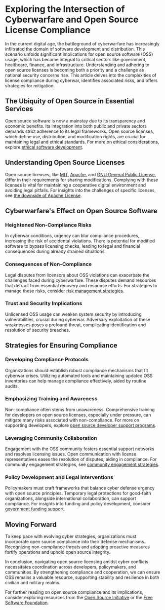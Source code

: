 # Exploring the Intersection of Cyberwarfare and Open Source License Compliance

In the current digital age, the battleground of cyberwarfare has increasingly infiltrated the domain of software development and distribution. This scenario unfolds significant implications for open source software (OSS) usage, which has become integral to critical sectors like government, healthcare, finance, and infrastructure. Understanding and adhering to open source licenses is becoming both a priority and a challenge as national security concerns rise. This article delves into the complexities of license compliance during cyberwar, identifies associated risks, and offers strategies for mitigation.

## The Ubiquity of Open Source in Essential Services

Open source software is now a mainstay due to its transparency and economic benefits. Its integration into both public and private sectors demands strict adherence to its legal frameworks. Open source licenses, which define use, distribution, and modification rights, are crucial for maintaining legal and ethical standards. For more on ethical considerations, explore [ethical software development](https://www.license-token.com/wiki/ethical-software-development).

## Understanding Open Source Licenses

Open source licenses, like [MIT](https://opensource.org/licenses/MIT), [Apache](https://www.apache.org/licenses/LICENSE-2.0), and [GNU General Public License](https://www.gnu.org/licenses/gpl-3.0.en.html), differ in their requirements for sharing modifications. Complying with these licenses is vital for maintaining a cooperative digital environment and avoiding legal pitfalls. For insights into the challenges of specific licenses, see [the downside of Apache License](https://www.license-token.com/wiki/the-downside-of-apache-license-and-why-i-never-would-use-it).

## Cyberwarfare's Effect on Open Source Software

### Heightened Non-Compliance Risks

In cyberwar conditions, urgency can blur compliance procedures, increasing the risk of accidental violations. There is potential for modified software to bypass licensing checks, leading to legal and financial consequences during already strained situations.

### Consequences of Non-Compliance

Legal disputes from licensors about OSS violations can exacerbate the challenges faced during cyberwarfare. These disputes demand resources that detract from essential recovery and response efforts. For strategies to manage these risks, consider [risk management strategies](https://www.license-token.com/wiki/risk-management-strategies).

### Trust and Security Implications

Unlicensed OSS usage can weaken system security by introducing vulnerabilities, crucial during cyberwar. Adversary exploitation of these weaknesses poses a profound threat, complicating identification and resolution of security breaches.

## Strategies for Ensuring Compliance

### Developing Compliance Protocols

Organizations should establish robust compliance mechanisms that fit cyberwar crises. Utilizing automated tools and maintaining updated OSS inventories can help manage compliance effectively, aided by routine audits.

### Emphasizing Training and Awareness

Non-compliance often stems from unawareness. Comprehensive training for developers on open source licenses, especially under pressure, can mitigate many risks associated with non-compliance. For more on supporting developers, explore [open source developer support programs](https://www.license-token.com/wiki/open-source-developer-support-programs).

### Leveraging Community Collaboration

Engagement with the OSS community fosters essential support networks and resolves licensing issues. Open communication with license representatives eases the resolution of disputes, aiding in compliance. For community engagement strategies, see [community engagement strategies](https://www.license-token.com/wiki/community-engagement-strategies).

### Policy Development and Legal Interventions

Policymakers must craft frameworks that balance cyber defense urgency with open source principles. Temporary legal protections for good-faith organizations, alongside international collaboration, can support compliance. For insights into funding and policy development, consider [government funding support](https://www.license-token.com/wiki/government-funding-support).

## Moving Forward

To keep pace with evolving cyber strategies, organizations must incorporate open source compliance into their defense mechanisms. Recognizing non-compliance threats and adopting proactive measures fortify operations and uphold open source integrity.

In conclusion, navigating open source licensing amidst cyber conflicts necessitates coordination across developers, policymakers, and communities. By strengthening compliance and cooperation, we can ensure OSS remains a valuable resource, supporting stability and resilience in both civilian and military realms.

For further reading on open source compliance and its implications, consider exploring resources from the [Open Source Initiative](https://opensource.org/) or the [Free Software Foundation](https://www.fsf.org/).